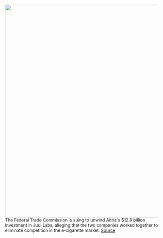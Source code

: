 <img src='https://cdn.vox-cdn.com/thumbor/TamE3avMKwZcBCMrjIXjv-Uidow=/0x0:2040x1360/1200x800/filters:focal(857x517:1183x843)/cdn.vox-cdn.com/uploads/chorus_image/image/66590623/acastro_190916_1777_juul_0001.0.0.jpg' width='700px' /><br/>
The Federal Trade Commission is suing to unwind Altria's $12.8 billion investment in Juul Labs, alleging that the two companies worked together to eliminate competition in the e-cigarette market.
<a href='https://www.theverge.com/2020/4/1/21203670/ftc-sues-to-unwind-altrias-12-8-billion-investment-in-juul'> Source <a/>